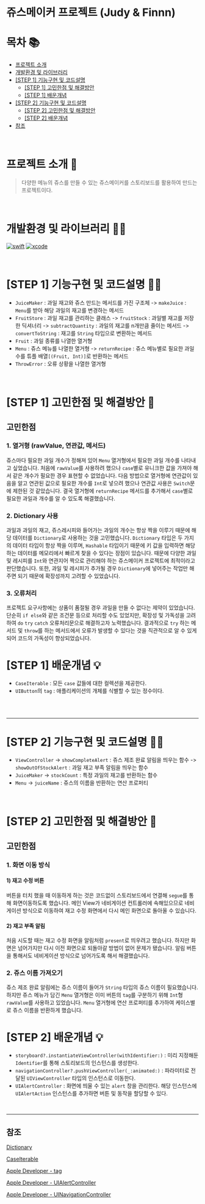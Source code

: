 # 쥬스메이커 프로젝트 (Judy & Finnn)

# 목차 📚
* [프로젝트 소개](#프로젝트-소개-📝)
* [개발환경 및 라이브러리](#개발환경-및-라이브러리-🧑‍💻)
* [[STEP 1] 기능구현 및 코드설명](#[STEP-1]-기능구현-및-코드설명-🧑‍🏫)
    * [[STEP 1] 고민한점 및 해결방안](#[STEP-1]-고민한점-및-해결방안-🤔)
    * [[STEP 1] 배운개념](#STEP-1-배운개념-💡)
* [[STEP 2] 기능구현 및 코드설명](#[STEP-2]-기능구현-및-코드설명-🧑‍🏫)
    * [[STEP 2] 고민한점 및 해결방안](#[STEP-2]-고민한점-및-해결방안-🤔)
    * [[STEP 2] 배운개념](#STEP-2-배운개념-💡)
* [참조](#참조)
<br/>

# 프로젝트 소개 📝
> 다양한 메뉴의 쥬스를 만들 수 있는 쥬스메이커를 스토리보드를 활용하여 만드는 프로젝트이다.

<br/>

# 개발환경 및 라이브러리 🧑‍💻
[![swift](https://img.shields.io/badge/swift-5.6-orange)]()
[![xcode](https://img.shields.io/badge/Xcode-13.3-blue)]()

<br/>

# [STEP 1] 기능구현 및 코드설명 🧑‍🏫
- `JuiceMaker` : 과일 재고와 쥬스 만드는 메서드를 가진 구조체
-> `makeJuice` : `Menu`를 받아 해당 과일의 재고를 변경하는 메서드
- `FruitStore` : 과일 재고를 관리하는 클래스
-> `fruitStock` : 과일별 재고를 저장한 딕셔너리
-> `subtractQuantity` : 과일의 재고를 n개만큼 줄이는 메서드
-> `convertToString` : 재고를 `String` 타입으로 변환하는 메서드
- `Fruit` : 과일 종류를 나열한 열거형
- `Menu` : 쥬스 메뉴를 나열한 열거형
-> `returnRecipe` : 쥬스 메뉴별로 필요한 과일 수를 튜플 배열`[(Fruit, Int)]`로 반환하는 메서드
- `ThrowError` : 오류 상황을 나열한 열거형

<br/>

# [STEP 1] 고민한점 및 해결방안 🤔
## 고민한점
### 1. 열거형 (rawValue, 연관값, 메서드)
쥬스마다 필요한 과일 개수가 정해져 있어 `Menu` 열거형에서 필요한 과일 개수를 나타내고 싶었습니다. 처음에 `rawValue`를 사용하려 했으나 `case`별로 유니크한 값을 가져야 해서 같은 개수가 필요한 경우 표현할 수 없었습니다.  다음 방법으로 열거형에 연관값이 있음을 알고 연관된 값으로 필요한 개수를 `Int`로 넣으려 했으나 연관값 사용은 `Switch`문에 제한된 것 같았습니다.  결국 열거형에 `returnRecipe` 메서드를 추가해서 `case`별로 필요한 과일과 개수를 알 수 있도록 해결했습니다.
<br/>

### 2. Dictionary 사용
과일과 과일의 재고, 쥬스레시피와 들어가는 과일의 개수는 항상 짝을 이루기 때문에 해당 데이터를 `Dictionary`로 사용하는 것을 고민했습니다. `Dictionary` 타입은 두 가지의 데이터 타입이 항상 짝을 이루며, `Hashable` 타입이기 때문에 키 값을 입력하면 해당하는 데이터를 메모리에서 빠르게 찾을 수 있다는 장점이 있습니다. 때문에 다양한 과일 및 레시피를 `Int`와 연관지어 짝으로 관리해야 하는 쥬스메이커 프로젝트에 최적이라고 판단했습니다. 또한, 과일 및 레시피가 추가될 경우 `Dictionary`에 넣어주는 작업만 해주면 되기 때문에 확장성까지 고려할 수 있었습니다.
<br/>

### 3. 오류처리
프로젝트 요구사항에는 상품이 품절될 경우 과일을 만들 수 없다는 제약이 있었습니다. 단순히 `if else`와 같은 조건문 등으로 처리할 수도 있었지만, 확장성 및 가독성을 고려하여 `do` `try` `catch` 오류처리문으로 해결하고자 노력했습니다. 결과적으로 `try` 하는 메서드 및 `throw`를 하는 메서드에서 오류가 발생할 수 있다는 것을 직관적으로 알 수 있게되어 코드의 가독성이 향상되었습니다.
<br/>

# [STEP 1] 배운개념 💡

- `CaseIterable` : 모든 `case` 값들에 대한 컬렉션을 제공한다.
- `UIButton`의 `tag` : 애플리케이션의 개체를 식별할 수 있는 정수이다.

<br/><br/>

---
# [STEP 2] 기능구현 및 코드설명 🧑‍🏫
- `ViewController`
-> `showCompleteAlert` : 쥬스 제조 완료 알림을 띄우는 함수
-> `showOutOfStockAlert` : 과일 재고 부족 알림을 띄우는 함수
- `JuiceMaker`
-> `stockCount` : 특정 과일의 재고를 반환하는 함수
- `Menu` 
-> `juiceName` : 쥬스의 이름을 반환하는 연산 프로퍼티

<br/>

# [STEP 2] 고민한점 및 해결방안 🤔
## 고민한점

### 1. 화면 이동 방식
#### 1) 재고 수정 버튼
버튼을 터치 했을 때 이동하게 하는 것은 코드없이 스토리보드에서 연결해 `segue`를 통해 화면이동하도록 했습니다. 메인 View가 네비게이션 컨트롤러에 속해있으므로 네비게이션 방식으로 이동하여 재고 수정 화면에서 다시 메인 화면으로 돌아올 수 있습니다. 
#### 2) 재고 부족 알림
처음 시도할 때는 재고 수정 화면을 알림처럼 `present`로 띄우려고 했습니다. 하지만 화면은 넘어가지만 다시 이전 화면으로 되돌아갈 방법이 없어 문제가 됐습니다. 알림 버튼을 통해서도 네비게이션 방식으로 넘어가도록 해서 해결했습니다.
<br/>

### 2. 쥬스 이름 가져오기
쥬스 제조 완료 알림에는 쥬스 이름이 들어가 `String` 타입의 쥬스 이름이 필요했습니다. 하지만 쥬스 메뉴가 담긴 `Menu` 열거형은 이미 버튼의 `tag`를 구분하기 위해 `Int`형 `rawValue`를 사용하고 있었습니다. `Menu` 열거형에 연산 프로퍼티를 추가하여 케이스별로 쥬스 이름을 반환하게 했습니다.
<br/>

# [STEP 2] 배운개념 💡
- `storyboard?.instantiateViewController(withIdentifier:)` : 미리 지정해둔 `Identifier`를 통해 스토리보드의 인스턴스를 생성한다.
- `navigationController?.pushViewController(_:animated:)` : 파라미터로 전달된 `UIViewController` 타입의 인스턴스로 이동한다.
- `UIAlertController` : 화면에 띄울 수 있는 `alert` 창을 관리한다. 해당 인스턴스에 `UIAlertAction` 인스턴스를 추가하면 버튼 및 동작을 할당할 수 있다.

<br/>

---

## 참조
 
[Dictionary](https://developer.apple.com/documentation/swift/dictionary)

[CaseIterable](https://developer.apple.com/documentation/swift/caseiterable)

[Apple Developer - tag](https://developer.apple.com/documentation/uikit/uiview/1622493-tag)

[Apple Developer - UIAlertController](https://developer.apple.com/documentation/uikit/uialertcontroller)

[Apple Developer - UINavigationController](https://developer.apple.com/documentation/uikit/uinavigationcontroller)

